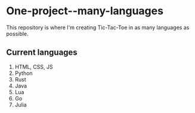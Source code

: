 # One-project--many-languages

This repository is where I'm creating Tic-Tac-Toe in as many languages as possible.

## Current languages
1) HTML, CSS, JS
1) Python
1) Rust
1) Java
1) Lua
1) Go
1) Julia